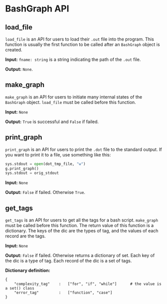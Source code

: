 # BashGraph API 

## load_file

`load_file` is an API for users to load their `.out` file into the program. This function is usually the first function to be called after an `BashGraph` object is created. 

**Input:**  `fname: string` is a string indicating the path of the `.out` file. 

**Output:** `None`. 



## make_graph

`make_graph` is an API for users to initiate many internal states of the `BashGraph` object.  `load_file` must be called before this function. 

**Input:**  `None`

**Output:** `True` is successful and `False` if failed. 



## print_graph
`print_graph` is an API for users to print the `.dot` file to the standard output. If you want to print it to a file, use something like this:

``` python
sys.stdout = open(dot_tmp_file, "w")
g.print_graph()
sys.stdout = orig_stdout
```

**Input:** `None`

**Output:** `False` if failed. Otherwise `True`.




## get_tags

`get_tags` is an API for users to get all the tags for a bash script. `make_graph` must be called before this function. 
The return value of this function is a dictionary. The keys of the dic are the types of tag, and the values of each record are the tags. 

**Input:**  `None` 

**Output:** `False` if failed. Otherwise returns a dictionary of set. Each key of the dic is a type of tag. Each record of the dic is a set of tags. 

**Dictionary definition:**

```
{
    "complexity_tag"    :   ["for", "if", "while"]      # the value is a set() class
    "error_tag"         :   ["function", "case"]        
}

```

